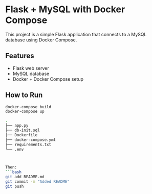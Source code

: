 # Flask + MySQL with Docker Compose

This project is a simple Flask application that connects to a MySQL database using Docker Compose.

## Features

- Flask web server
- MySQL database
- Docker + Docker Compose setup

## How to Run

```bash
docker-compose build
docker-compose up

.
├── app.py
├── db-init.sql
├── Dockerfile
├── docker-compose.yml
├── requirements.txt
└── .env



Then:
```bash
git add README.md
git commit -m "Added README"
git push
